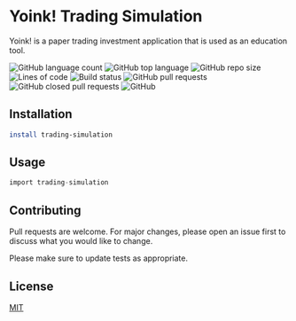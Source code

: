 # Yoink! Trading Simulation

Yoink! is a paper trading investment application that is used as an education tool.

![GitHub language count](https://img.shields.io/github/languages/count/071822-dotnet-ext-batch-org/Trading-Simulation)
![GitHub top language](https://img.shields.io/github/languages/top/071822-dotnet-ext-batch-org/Trading-Simulation)
![GitHub repo size](https://img.shields.io/github/repo-size/071822-dotnet-ext-batch-org/Trading-Simulation)
![Lines of code](https://img.shields.io/tokei/lines/github/071822-dotnet-ext-batch-org/Trading-Simulation)
![Build status](https://dev.azure.com/YoinkP3/Yoink%20Pipeline/_apis/build/status/Yoink%20Pipeline/_build/latest?definitionId=3)
![GitHub pull requests](https://img.shields.io/github/issues-pr/071822-dotnet-ext-batch-org/Trading-Simulation)
![GitHub closed pull requests](https://img.shields.io/github/issues-pr-closed/071822-dotnet-ext-batch-org/Trading-Simulation)
![GitHub](https://img.shields.io/github/license/071822-dotnet-ext-batch-org/Trading-Simulation)

## Installation

```bash
install trading-simulation
```

## Usage

```C#
import trading-simulation
```

## Contributing

Pull requests are welcome. For major changes, please open an issue first to discuss what you would like to change.

Please make sure to update tests as appropriate.

## License

[MIT](https://choosealicense.com/licenses/mit/)
